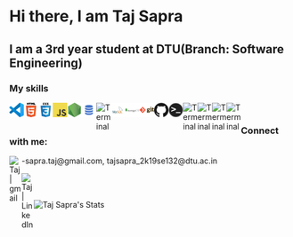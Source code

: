 # Hi there, I am Taj Sapra

## I am a 3rd year student at DTU(Branch: Software Engineering)

### My skills

<img align="left" alt="Visual Studio Code" width="26px" src="https://raw.githubusercontent.com/github/explore/80688e429a7d4ef2fca1e82350fe8e3517d3494d/topics/visual-studio-code/visual-studio-code.png" />
<img align="left" alt="HTML5" width="26px" src="https://raw.githubusercontent.com/github/explore/80688e429a7d4ef2fca1e82350fe8e3517d3494d/topics/html/html.png" />
<img align="left" alt="CSS3" width="26px" src="https://raw.githubusercontent.com/github/explore/80688e429a7d4ef2fca1e82350fe8e3517d3494d/topics/css/css.png" />
<img align="left" alt="JavaScript" width="26px" src="https://raw.githubusercontent.com/github/explore/80688e429a7d4ef2fca1e82350fe8e3517d3494d/topics/javascript/javascript.png" />
<img align="left" alt="Node.js" width="26px" src="https://raw.githubusercontent.com/github/explore/80688e429a7d4ef2fca1e82350fe8e3517d3494d/topics/nodejs/nodejs.png" />
<img align="left" alt="SQL" width="26px" src="https://raw.githubusercontent.com/github/explore/80688e429a7d4ef2fca1e82350fe8e3517d3494d/topics/sql/sql.png" />
<img align="left" alt="Terminal" width="26px" src="https://ubiq.co/database-blog/wp-content/uploads/2020/11/postgresql-list-users.jpg" />
<img align="left" alt="MySQL" width="26px" src="https://raw.githubusercontent.com/github/explore/80688e429a7d4ef2fca1e82350fe8e3517d3494d/topics/mysql/mysql.png" />
<img align="left" alt="MongoDB" width="26px" src="https://raw.githubusercontent.com/github/explore/80688e429a7d4ef2fca1e82350fe8e3517d3494d/topics/mongodb/mongodb.png" />
<img align="left" alt="Git" width="26px" src="https://raw.githubusercontent.com/github/explore/80688e429a7d4ef2fca1e82350fe8e3517d3494d/topics/git/git.png" />
<img align="left" alt="GitHub" width="26px" src="https://raw.githubusercontent.com/github/explore/78df643247d429f6cc873026c0622819ad797942/topics/github/github.png" />
<img align="left" alt="Terminal" width="26px" src="https://raw.githubusercontent.com/github/explore/80688e429a7d4ef2fca1e82350fe8e3517d3494d/topics/terminal/terminal.png" />
<img align="left" alt="Terminal" width="26px" src="https://www.python.org/static/img/python-logo@2x.png" />
<img align="left" alt="Terminal" width="26px" src="https://www.tensorflow.org/resources/images/tf-logo-card-16x9.png" />
<img align="left" alt="Terminal" width="26px" src="https://upload.wikimedia.org/wikipedia/commons/thumb/1/18/ISO_C%2B%2B_Logo.svg/1200px-ISO_C%2B%2B_Logo.svg.png" />
<img align="left" alt="Terminal" width="26px" src="https://www.moogsoft.com/wp-content/uploads/2019/10/limits_featured.jpg" />

<br/>

### Connect with me:

<img align="left" alt="Taj | gmail" width="22px" src="https://storage.googleapis.com/gweb-uniblog-publish-prod/images/Gmail.max-1100x1100.png" /> 
-sapra.taj@gmail.com, tajsapra_2k19se132@dtu.ac.in
<br/>

[<img align="left" alt="Taj | LinkedIn" width="22px" src="https://cdn.jsdelivr.net/npm/simple-icons@v3/icons/linkedin.svg" />][linkedin]
<br/>
<br/>

<img align="left" alt="Taj Sapra's Stats" src="https://github-readme-stats.vercel.app/api?username=TajSapra&showicons=true&hide_border=true" />

[linkedin]: https://www.linkedin.com/in/taj-sapra-aa4015186/
